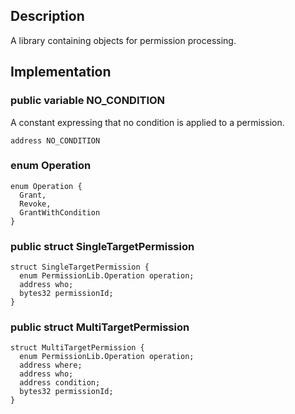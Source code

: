 ## Description

A library containing objects for permission processing.

## Implementation

### public variable NO_CONDITION

A constant expressing that no condition is applied to a permission.

```solidity
address NO_CONDITION
```

### enum Operation

```solidity
enum Operation {
  Grant,
  Revoke,
  GrantWithCondition
}
```

### public struct SingleTargetPermission

```solidity
struct SingleTargetPermission {
  enum PermissionLib.Operation operation;
  address who;
  bytes32 permissionId;
}
```

### public struct MultiTargetPermission

```solidity
struct MultiTargetPermission {
  enum PermissionLib.Operation operation;
  address where;
  address who;
  address condition;
  bytes32 permissionId;
}
```

<!--CONTRACT_END-->
